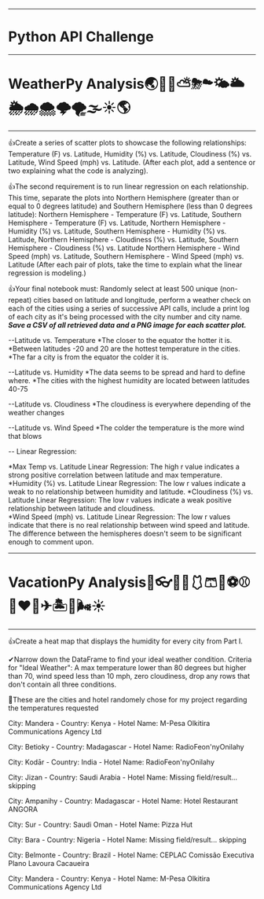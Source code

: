 ***
# Python API Challenge
***
# WeatherPy Analysis🌏🌄🌅⛅⛈☁🌤🌥🌦🌧🌨🌩🌪🌫☀🌎
***
👍Create a series of scatter plots to showcase the following relationships: Temperature (F) vs. Latitude, Humidity (%) vs. Latitude, Cloudiness (%) vs. Latitude, Wind Speed (mph) vs. Latitude. (After each plot, add a sentence or two explaining what the code is analyzing).

👍The second requirement is to run linear regression on each relationship. This time, separate the plots into Northern Hemisphere (greater than or equal to 0 degrees latitude) and Southern Hemisphere (less than 0 degrees latitude): Northern Hemisphere - Temperature (F) vs. Latitude, Southern Hemisphere - Temperature (F) vs. Latitude, Northern Hemisphere - Humidity (%) vs. Latitude, Southern Hemisphere - Humidity (%) vs. Latitude, Northern Hemisphere - Cloudiness (%) vs. Latitude, Southern Hemisphere - Cloudiness (%) vs. Latitude
Northern Hemisphere - Wind Speed (mph) vs. Latitude, Southern Hemisphere - Wind Speed (mph) vs. Latitude (After each pair of plots, take the time to explain what the linear regression is modeling.)

👍Your final notebook must: Randomly select at least 500 unique (non-repeat) cities based on latitude and longitude, perform a weather check on each of the cities using a series of successive API calls, include a print log of each city as it's being processed with the city number and city name.
            ***Save a CSV of all retrieved data and a PNG image for each scatter plot.***
            
--Latitude vs. Temperature
*The closer to the equator the hotter it is.
*Between latitudes -20 and 20 are the hottest temperature in the cities.
*The far a city is from the equator the colder it is.

--Latitude vs. Humidity
*The data seems to be spread and hard to define where.
*The cities with the highest humidity are located between latitudes 40-75

--Latitude vs. Cloudiness
*The cloudiness is everywhere depending of the weather changes

--Latitude vs. Wind Speed
*The colder the temperature is the more wind that blows

-- Linear Regression:

*Max Temp vs. Latitude Linear Regression: The high r value indicates a strong positive correlation between latitude and max temperature.
*Humidity (%) vs. Latitude Linear Regression: The low r values indicate a weak to no relationship between humidity and latitude.
*Cloudiness (%) vs. Latitude Linear Regression: The low r values indicate a weak positive relationship between latitude and cloudiness.     
*Wind Speed (mph) vs. Latitude Linear Regression: The low r values indicate that there is no real relationship between wind speed and latitude. 
                                                  The difference between the hemispheres doesn't seem to be significant enough to comment upon.


***
# VacationPy Analysis🎉👓🥽🧤🩱🩳👚⚽⚾🏈♥🚊✈🏝🌄🌬☀
***
👍Create a heat map that displays the humidity for every city from Part I.

✔Narrow down the DataFrame to find your ideal weather condition. Criteria for "Ideal Weather": A max temperature lower than 80 degrees but higher than 70, wind speed less than 10 mph, zero cloudiness, drop any rows that don't contain all three conditions.


👀These are the cities and hotel randomely chose for my project regarding the temperatures requested 

City: Mandera - Country: Kenya - Hotel Name: M-Pesa Olkitira Communications Agency Ltd

City: Betioky - Country: Madagascar - Hotel Name: RadioFeon'nyOnilahy

City: Kodār - Country: India - Hotel Name: RadioFeon'nyOnilahy

City: Jizan - Country: Saudi Arabia - Hotel Name: Missing field/result... skipping

City: Ampanihy - Country: Madagascar - Hotel Name: Hotel Restaurant ANGORA

City: Sur - Country: Saudi Oman - Hotel Name: Pizza Hut

City: Bara - Country: Nigeria - Hotel Name: Missing field/result... skipping

City: Belmonte - Country: Brazil - Hotel Name: CEPLAC Comissão Executiva Plano Lavoura Cacaueira

City: Mandera - Country: Kenya - Hotel Name: M-Pesa Olkitira Communications Agency Ltd
